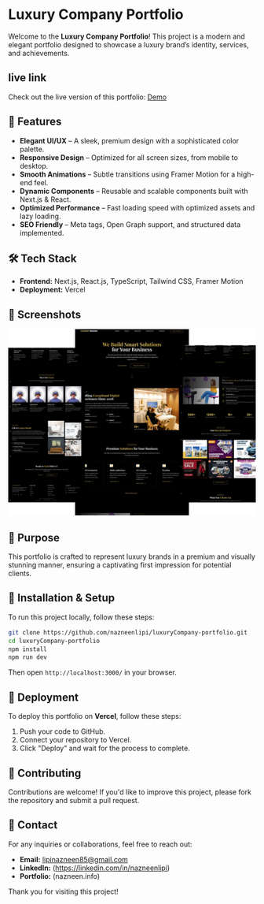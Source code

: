 # Luxury Company Portfolio

Welcome to the **Luxury Company Portfolio**! This project is a modern and elegant portfolio designed to showcase a luxury brand’s identity, services, and achievements.

## live link 
Check out the live version of this portfolio: <a href="https://luxury-company-portfolio-v28x.vercel.app/">Demo</a>


## 🚀 Features

- **Elegant UI/UX** – A sleek, premium design with a sophisticated color palette.
- **Responsive Design** – Optimized for all screen sizes, from mobile to desktop.
- **Smooth Animations** – Subtle transitions using Framer Motion for a high-end feel.
- **Dynamic Components** – Reusable and scalable components built with Next.js & React.
- **Optimized Performance** – Fast loading speed with optimized assets and lazy loading.
- **SEO Friendly** – Meta tags, Open Graph support, and structured data implemented.

## 🛠️ Tech Stack

- **Frontend:** Next.js, React.js, TypeScript, Tailwind CSS, Framer Motion
- **Deployment:** Vercel 

## 📸 Screenshots

![Home Page](https://github.com/nazneenlipi/luxuryCompany-portfolio/blob/main/public/2.jpg)

## 🎯 Purpose

This portfolio is crafted to represent luxury brands in a premium and visually stunning manner, ensuring a captivating first impression for potential clients.



## 🔧 Installation & Setup

To run this project locally, follow these steps:

```sh
git clone https://github.com/nazneenlipi/luxuryCompany-portfolio.git
cd luxuryCompany-portfolio
npm install
npm run dev
```

Then open `http://localhost:3000/` in your browser.

## 🚀 Deployment

To deploy this portfolio on **Vercel**, follow these steps:

1. Push your code to GitHub.
2. Connect your repository to Vercel.
3. Click "Deploy" and wait for the process to complete.

## 📢 Contributing

Contributions are welcome! If you'd like to improve this project, please fork the repository and submit a pull request.

## 📧 Contact

For any inquiries or collaborations, feel free to reach out:
- **Email:** lipinazneen85@gmail.com
- **LinkedIn:** (https://linkedin.com/in/nazneenlipi)
- **Portfolio:** (nazneen.info)

Thank you for visiting this project! 

